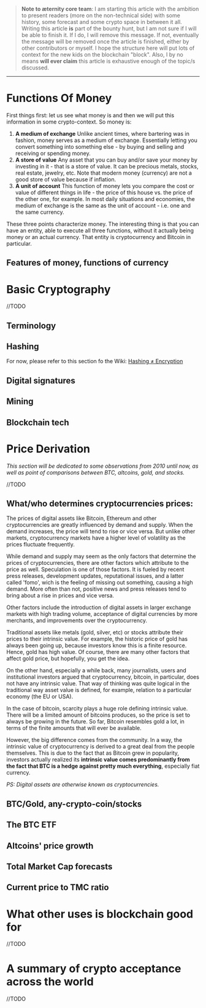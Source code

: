 > **Note to æternity core team**: 
> I am starting this article with the ambition to present readers (more on the non-technical side) with some history, some forecast and some crypto space in between it all. Writing this article **is** part of the bounty hunt, but I am not sure if I will be able to finish it. If I do, I will remove this message. If not, eventually the message will be removed once the article is finished, either by other contributors or myself. I hope the structure here will put lots of context for the new kids on the blockchain "block". Also, I by no means **will ever claim** this article is exhaustive enough of the topic/s discussed. 
***
# Functions Of Money

First things first: let us see what money is and then we will put this information in some crypto-context.
So money is:
1. **A medium of exchange**
Unlike ancient times, where bartering was in fashion, money serves as a medium of exchange. Essentially letting you convert something into something else - by buying and selling and receiving or spending money.
2. **A store of value**
Any asset that you can buy and/or save your money by investing in it - that is a store of value. It can be precious metals, stocks, real estate, jewelry, etc. Note that modern money (currency) are not a good store of value because if inflation. 
3. **A unit of account**
This function of money lets you compare the cost or value of different things in life - the price of this house vs. the price of the other one, for example. In most daily situations and economies, the medium of exchange is the same as the unit of account - i.e. one and the same currency. 

These three points characterize money. The interesting thing is that you can have an entity, able to execute all three functions, without it actually being money or an actual currency. That entity is cryptocurrency and Bitcoin in particular. 

## Features of money, functions of currency

# Basic Cryptography
//TODO
  
## Terminology
## Hashing 

For now, please refer to this section fo the Wiki: [Hashing ≠ Encryption](https://github.com/aeternity/wiki/wiki/Hashing-%E2%89%A0-Encryption)
## Digital signatures
## Mining
## Blockchain tech

# Price Derivation

*This section will be dedicated to some observations from 2010 until now, as well as point of comparisons between BTC, altcoins, gold, and stocks.* 

//TODO
## What/who determines cryptocurrencies prices:

The prices of digital assets like Bitcoin, Ethereum and other cryptocurrencies are greatly influenced by demand and supply. When the demand increases, the price will tend to rise or vice versa. But unlike other markets, cryptocurrency markets have a higher level of volatility as the prices fluctuate frequently.

While demand and supply may seem as the only factors that determine the prices of cryptocurrencies, there are other factors which attribute to the price as well. Speculation is one of those factors. It is fueled by recent press releases, development updates, reputational issues, and a latter called 'fomo', wich is the feeling of missing out something, causing a high demand. More often than not, positive news and press releases tend to bring about a rise in prices and vice versa. 

Other factors include the introduction of digital assets in larger exchange markets with high trading volume, acceptance of digital currencies by more merchants, and improvements over the cryptocurrency.

Traditional assets like metals (gold, silver, etc) or stocks attribute their prices to their intrinsic value. For example, the historic price of gold has always been going up, because investors know this is a finite resource. Hence, gold has high value. Of course, there are many other factors that affect gold price, but hopefully, you get the idea.

On the other hand, especially a while back, many journalists, users and institutional investors argued that cryptocurrency, bitcoin, in particular, does not have any intrinsic value. That way of thinking was quite logical in the traditional way asset value is defined, for example, relation to a particular economy (the EU or USA). 

In the case of bitcoin, scarcity plays a huge role defining intrinsic value. There will be a limited amount of bitcoins produces, so the price is set to always be growing in the future. So far, Bitcoin resembles gold a lot, in terms of the finite amounts that will ever be available.

However, the big difference comes from the community. In a way, the intrinsic value of cryptocurrency is derived to a great deal from the people themselves. This is due to the fact that as Bitcoin grew in popularity, investors actually realized its **intrinsic value comes predominantly from the fact that BTC is a hedge against pretty much everything**, especially fiat currency. 

*PS: Digital assets are otherwise known as cryptocurrencies.*

## BTC/Gold, any-crypto-coin/stocks
## The BTC ETF
## Altcoins' price growth
## Total Market Cap forecasts
## Current price to TMC ratio

# What other uses is blockchain good for
//TODO
# A summary of crypto acceptance across the world
//TODO